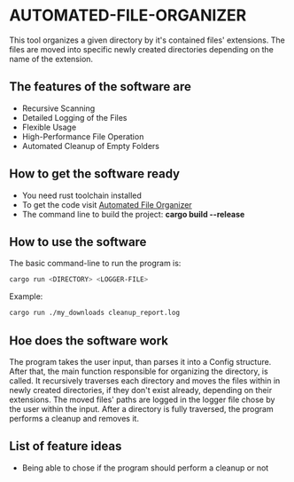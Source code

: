 # **AUTOMATED-FILE-ORGANIZER**

This tool organizes a given directory by it's contained files' extensions.
The files are moved into specific newly created directories depending on
the name of the extension.

## The features of the software are

- Recursive Scanning
- Detailed Logging of the Files
- Flexible Usage
- High-Performance File Operation
- Automated Cleanup of Empty Folders

## How to get the software ready

- You need rust toolchain installed
- To get the code visit [Automated File Organizer](https://github.com/Gabriel-Vlad/automated-file-organiser)
- The command line to build the project: **cargo build --release**

## How to use the software

The basic command-line to run the program is:

```bash
cargo run <DIRECTORY> <LOGGER-FILE>
```

Example:

```bash
cargo run ./my_downloads cleanup_report.log
```

## Hoe does the software work

The program takes the user input, than parses it into a Config structure. After that,
the main function responsible for organizing the directory, is called. It
recursively traverses each directory and moves the files within in newly
created directories, if they don't exist already, depending on their extensions.
The moved files' paths are logged in the logger file chose by the user within the input.
After a directory is fully traversed, the program performs a cleanup and removes it.

## List of feature ideas

- Being able to chose if the program should perform a cleanup or not
